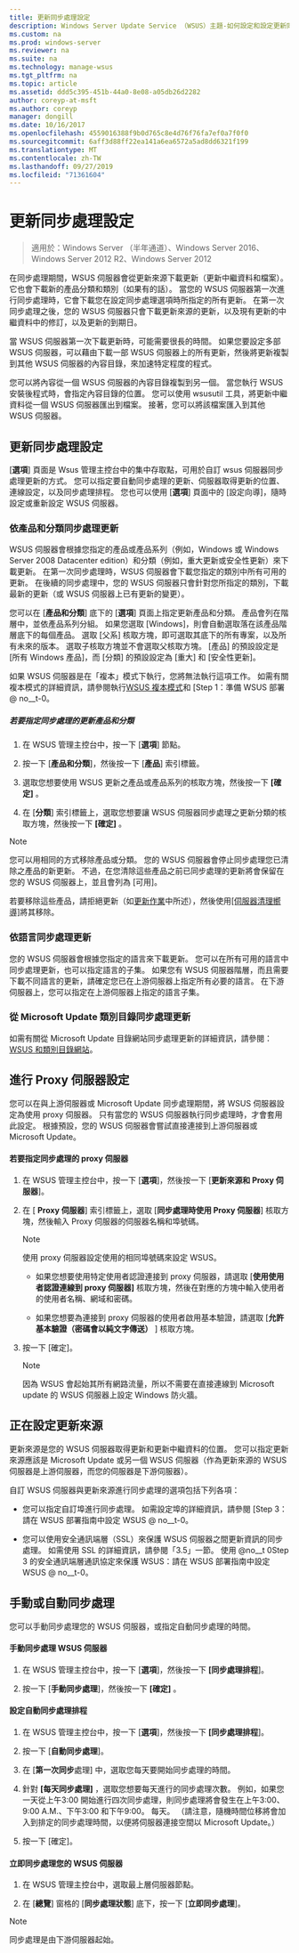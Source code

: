```yaml
---
title: 更新同步處理設定
description: Windows Server Update Service （WSUS）主題-如何設定和設定更新同步處理
ms.custom: na
ms.prod: windows-server
ms.reviewer: na
ms.suite: na
ms.technology: manage-wsus
ms.tgt_pltfrm: na
ms.topic: article
ms.assetid: ddd5c395-451b-44a0-8e08-a05db26d2282
author: coreyp-at-msft
ms.author: coreyp
manager: dongill
ms.date: 10/16/2017
ms.openlocfilehash: 4559016388f9b0d765c8e4d76f76fa7ef0a7f0f0
ms.sourcegitcommit: 6aff3d88ff22ea141a6ea6572a5ad8dd6321f199
ms.translationtype: MT
ms.contentlocale: zh-TW
ms.lasthandoff: 09/27/2019
ms.locfileid: "71361604"
---
```

# <a name="setting-up-update-synchronizations"></a>更新同步處理設定

>適用於：Windows Server （半年通道）、Windows Server 2016、Windows Server 2012 R2、Windows Server 2012

在同步處理期間，WSUS 伺服器會從更新來源下載更新（更新中繼資料和檔案）。 它也會下載新的產品分類和類別（如果有的話）。 當您的 WSUS 伺服器第一次進行同步處理時，它會下載您在設定同步處理選項時所指定的所有更新。 在第一次同步處理之後，您的 WSUS 伺服器只會下載更新來源的更新，以及現有更新的中繼資料中的修訂，以及更新的到期日。

當 WSUS 伺服器第一次下載更新時，可能需要很長的時間。 如果您要設定多部 WSUS 伺服器，可以藉由下載一部 WSUS 伺服器上的所有更新，然後將更新複製到其他 WSUS 伺服器的內容目錄，來加速特定程度的程式。

您可以將內容從一個 WSUS 伺服器的內容目錄複製到另一個。 當您執行 WSUS 安裝後程式時，會指定內容目錄的位置。 您可以使用 wsusutil 工具，將更新中繼資料從一個 WSUS 伺服器匯出到檔案。 接著，您可以將該檔案匯入到其他 WSUS 伺服器。

## <a name="setting-up-update-synchronizations"></a>更新同步處理設定
[**選項**] 頁面是 Wsus 管理主控台中的集中存取點，可用於自訂 wsus 伺服器同步處理更新的方式。 您可以指定要自動同步處理的更新、伺服器取得更新的位置、連線設定，以及同步處理排程。 您也可以使用 [**選項**] 頁面中的 [設定向導]，隨時設定或重新設定 WSUS 伺服器。

### <a name="synchronizing-update-by-product-and-classification"></a>依產品和分類同步處理更新
WSUS 伺服器會根據您指定的產品或產品系列（例如，Windows 或 Windows Server 2008 Datacenter edition）和分類（例如，重大更新或安全性更新）來下載更新。 在第一次同步處理時，WSUS 伺服器會下載您指定的類別中所有可用的更新。 在後續的同步處理中，您的 WSUS 伺服器只會針對您所指定的類別，下載最新的更新（或 WSUS 伺服器上已有更新的變更）。

您可以在 [**產品和分類**] 底下的 [**選項**] 頁面上指定更新產品和分類。 產品會列在階層中，並依產品系列分組。 如果您選取 [Windows]，則會自動選取落在該產品階層底下的每個產品。 選取 [父系] 核取方塊，即可選取其底下的所有專案，以及所有未來的版本。 選取子核取方塊並不會選取父核取方塊。 [產品] 的預設設定是 [所有 Windows 產品]，而 [分類] 的預設設定為 [重大] 和 [安全性更新]。

如果 WSUS 伺服器是在「複本」模式下執行，您將無法執行這項工作。 如需有關複本模式的詳細資訊，請參閱執行[WSUS 複本模式](running-wsus-replica-mode.md)和 [Step 1：準備 WSUS 部署 @ no__t-0。

##### <a name="to-specify-update-products-and-classifications-for-synchronization"></a>若要指定同步處理的更新產品和分類

1.  在 WSUS 管理主控台中，按一下 [**選項**] 節點。

2.  按一下 [**產品和分類**]，然後按一下 [**產品**] 索引標籤。

3.  選取您想要使用 WSUS 更新之產品或產品系列的核取方塊，然後按一下 **[確定]** 。

4.  在 [**分類**] 索引標籤上，選取您想要讓 WSUS 伺服器同步處理之更新分類的核取方塊，然後按一下 **[確定]** 。

> [!NOTE]
> 您可以用相同的方式移除產品或分類。 您的 WSUS 伺服器會停止同步處理您已清除之產品的新更新。 不過，在您清除這些產品之前已同步處理的更新將會保留在您的 WSUS 伺服器上，並且會列為 [可用]。
> 
> 若要移除這些產品，請拒絕更新（如[更新作業](updates-operations.md)中所述），然後使用[[伺服器清理嚮導]](the-server-cleanup-wizard.md)將其移除。

### <a name="synchronizing-updates-by-language"></a>依語言同步處理更新
您的 WSUS 伺服器會根據您指定的語言來下載更新。 您可以在所有可用的語言中同步處理更新，也可以指定語言的子集。 如果您有 WSUS 伺服器階層，而且需要下載不同語言的更新，請確定您已在上游伺服器上指定所有必要的語言。 在下游伺服器上，您可以指定在上游伺服器上指定的語言子集。

### <a name="synchronizing-updates-from-the-microsoft-update-catalog"></a>從 Microsoft Update 類別目錄同步處理更新
如需有關從 Microsoft Update 目錄網站同步處理更新的詳細資訊，請參閱：[WSUS 和類別目錄網站](wsus-and-the-catalog-site.md)。

## <a name="configuring-proxy-server-settings"></a>進行 Proxy 伺服器設定
您可以在與上游伺服器或 Microsoft Update 同步處理期間，將 WSUS 伺服器設定為使用 proxy 伺服器。 只有當您的 WSUS 伺服器執行同步處理時，才會套用此設定。 根據預設，您的 WSUS 伺服器會嘗試直接連接到上游伺服器或 Microsoft Update。

#### <a name="to-specify-a-proxy-server-for-synchronization"></a>若要指定同步處理的 proxy 伺服器

1.  在 WSUS 管理主控台中，按一下 [**選項**]，然後按一下 [**更新來源和 Proxy 伺服器**]。

2.  在 [ **Proxy 伺服器**] 索引標籤上，選取 [**同步處理時使用 Proxy 伺服器**] 核取方塊，然後輸入 Proxy 伺服器的伺服器名稱和埠號碼。

    > [!NOTE]
    > 使用 proxy 伺服器設定使用的相同埠號碼來設定 WSUS。

    -   如果您想要使用特定使用者認證連接到 proxy 伺服器，請選取 [**使用使用者認證連線到 proxy 伺服器]** 核取方塊，然後在對應的方塊中輸入使用者的使用者名稱、網域和密碼。

    -   如果您想要為連接到 proxy 伺服器的使用者啟用基本驗證，請選取 [**允許基本驗證（密碼會以純文字傳送）** ] 核取方塊。

3.  按一下 [確定]。

    > [!NOTE]
    > 因為 WSUS 會起始其所有網路流量，所以不需要在直接連線到 Microsoft update 的 WSUS 伺服器上設定 Windows 防火牆。

## <a name="configuring-the-update-source"></a>正在設定更新來源
更新來源是您的 WSUS 伺服器取得更新和更新中繼資料的位置。 您可以指定更新來源應該是 Microsoft Update 或另一個 WSUS 伺服器（作為更新來源的 WSUS 伺服器是上游伺服器，而您的伺服器是下游伺服器）。

自訂 WSUS 伺服器與更新來源進行同步處理的選項包括下列各項：

-   您可以指定自訂埠進行同步處理。 如需設定埠的詳細資訊，請參閱 [Step 3：請在 WSUS 部署指南中設定 WSUS @ no__t-0。

-   您可以使用安全通訊端層（SSL）來保護 WSUS 伺服器之間更新資訊的同步處理。 如需使用 SSL 的詳細資訊，請參閱「3.5」一節。 使用 @no__t 0Step 3 的安全通訊端層通訊協定來保護 WSUS：請在 WSUS 部署指南中設定 WSUS @ no__t-0。

## <a name="synchronizing-manually-or-automatically"></a>手動或自動同步處理
您可以手動同步處理您的 WSUS 伺服器，或指定自動同步處理的時間。

#### <a name="to-manually-synchronize-the-wsus-server"></a>手動同步處理 WSUS 伺服器

1.  在 WSUS 管理主控台中，按一下 [**選項**]，然後按一下 **[同步處理排程**]。

2.  按一下 [**手動同步處理**]，然後按一下 **[確定]** 。

#### <a name="to-set-up-an-automatic-synchronization-schedule"></a>設定自動同步處理排程

1.  在 WSUS 管理主控台中，按一下 [**選項**]，然後按一下 **[同步處理排程**]。

2.  按一下 [**自動同步處理**]。

3.  在 [**第一次同步**處理] 中，選取您每天要開始同步處理的時間。

4.  針對 **[每天同步處理]** ，選取您想要每天進行的同步處理次數。 例如，如果您一天從上午3:00 開始進行四次同步處理，則同步處理將會發生在上午3:00、9:00 A.M.、下午3:00 和下午9:00。 每天。 （請注意，隨機時間位移將會加入到排定的同步處理時間，以便將伺服器連接空間以 Microsoft Update。）

5.  按一下 [確定]。

#### <a name="to-synchronize-your-wsus-server-immediately"></a>立即同步處理您的 WSUS 伺服器

1.  在 WSUS 管理主控台中，選取最上層伺服器節點。

2.  在 [**總覽**] 窗格的 [**同步處理狀態**] 底下，按一下 [**立即同步處理**]。

> [!NOTE]
> 同步處理是由下游伺服器起始。
